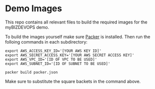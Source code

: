 # Demo Images

This repo contains all relevant files to build the required images for the myBIZDEVOPS demo.

To build the images yourself make sure [Packer](https://www.packer.io/) is installed. Then run the folloing commands in each subdirectory:

```
export AWS_ACCESS_KEY_ID='[YOUR AWS KEY ID]'
export AWS_SECRET_ACCESS_KEY='[YOUR AWS SECRET ACCESS KEY]'
export AWS_VPC_ID='[ID OF VPC TO BE USED]'
export AWS_SUBNET_ID='[ID OF SUBNET TO BE USED]'

packer build packer.json
```

Make sure to substitute the square backets in the command above.

